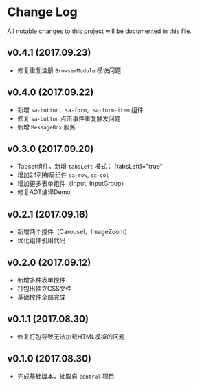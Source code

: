 # Change Log
All notable changes to this project will be documented in this file.

## v0.4.1 (2017.09.23)

- 修复重复注册 `BrowserModule` 模块问题

## v0.4.0 (2017.09.22)

- 新增 `sa-button, sa-form, sa-form-item` 组件
- 修复 `sa-button` 点击事件重复触发问题
- 新增 `MessageBox` 服务

## v0.3.0 (2017.09.20)

- Tabset组件，新增 `tabsLeft` 模式： [tabsLeft]="true"
- 增加24列布局组件 `sa-row`, `sa-col`
- 增加更多表单组件（Input, InputGroup）
- 修复AOT编译Demo

## v0.2.1 (2017.09.16)

- 新增两个控件（Carousel，ImageZoom）
- 优化组件引用代码

## v0.2.0 (2017.09.12)

- 新增多种表单控件
- 打包出独立CSS文件
- 基础控件全部完成

## v0.1.1 (2017.08.30)

- 修复打包导致无法加载HTML模板的问题

## v0.1.0 (2017.08.30)

- 完成基础版本，抽取自 `central` 项目

